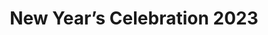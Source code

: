 ---
title: "New Year’s Celebration 2023"
description: Photos from my first new year's celebration
sizes: [200, 500, 700]
types: [jpeg, webp, avif]
folder: new-years-2023
seo:
  twitter:
    url: https://ik.imagekit.io/8jjzxcl9p/gallery/new-years-2023/twitter.png
    is_prefixed: false
  og:
    url: https://ik.imagekit.io/8jjzxcl9p/gallery/new-years-2023/og.png
    is_prefixed: false
cover_images:
  index: 0
entries:
  - key: image3.jpeg
    alt: Person showing their side profile, wearing dangling pearl earrings.
    credits: Photo taken by Jamillah Macapundag
    width: 2048
    height: 2049
  - key: image0.jpeg
    alt: Person in black standing
    credits: Photo taken by Jamillah Macapundag
    width: 2048
    height: 2049
  - key: home-4.jpg
    alt: Me doing a jump shot
    width: 1836
    height: 3264
  - key: image8.jpeg
    alt: Person in black standing
    credits: Photo taken by Jamillah Macapundag
    width: 2048
    height: 2049
  - key: image4.jpeg
    alt: Person in black standing
    credits: Photo taken by Jamillah Macapundag
    width: 2048
    height: 2049
  - key: home-2.jpg
    alt: Me posing like a model for Vogue
    width: 1080
    height: 1920
  - key: image2.jpeg
    alt: Bust shot of a person wearing black gothic jacket
    credits: Photo taken by Jamillah Macapundag
    width: 2048
    height: 2049
  - key: image1.jpeg
    alt: Person in black standing
    credits: Photo taken by Jamillah Macapundag
    width: 2048
    height: 2049
  - key: image6.jpeg
    alt: Person in black standing
    credits: Photo taken by Jamillah Macapundag
    width: 4032
    height: 3024
  - key: image7.jpeg
    alt: Person in black standing
    credits: Photo taken by Jamillah Macapundag
    width: 4032
    height: 3024
  - key: home-1.jpg
    alt: Me posing like a model for Vogue
    width: 1080
    height: 1920
  - key: home-3.jpg
    alt: Me posing with a studded gold crown, black lace gloves, and a pearl ring
    width: 1836
    height: 3264
  - key: home-5.jpg
    alt: Me posing like a model for an obscure magazine
    width: 1836
    height: 3264
  - key: home-6.jpg
    alt: Me posing with my back to the camera
    width: 1836
    height: 3264
  - key: home-4.jpg
    alt: Me doing a jump shot
    width: 1836
    height: 3264
---